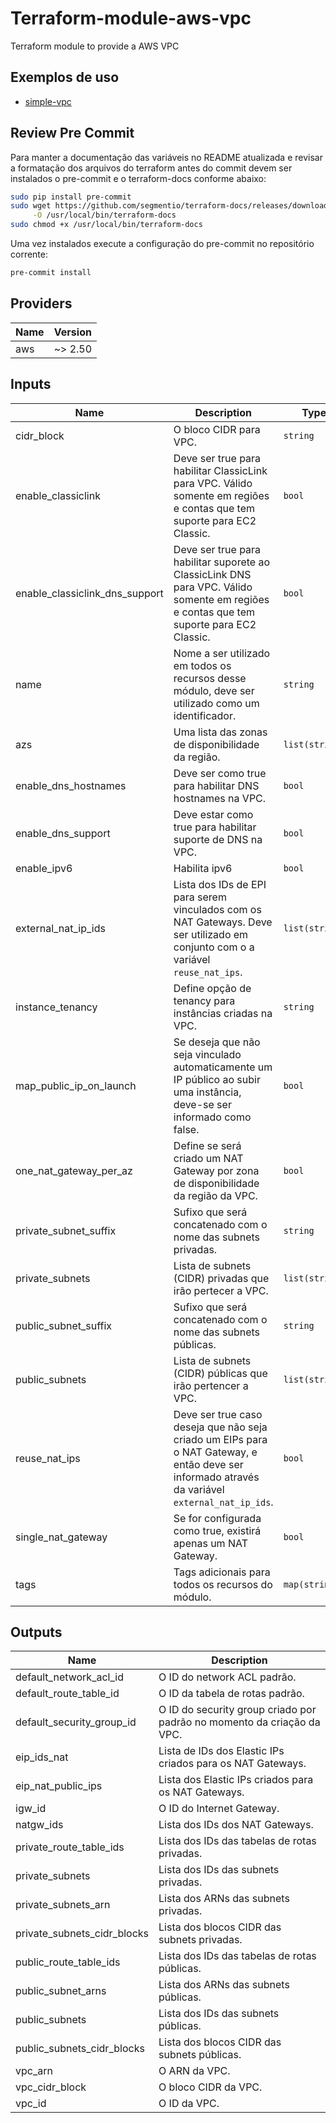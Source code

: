 # Terraform-module-aws-vpc
Terraform module to provide a AWS VPC

## Exemplos de uso

- [simple-vpc](/examples/simple)

## Review Pre Commit

Para manter a documentação das variáveis no README atualizada e revisar a formatação dos arquivos do 
terraform  antes do commit devem ser instalados o pre-commit e o terraform-docs conforme abaixo:

```bash
sudo pip install pre-commit
sudo wget https://github.com/segmentio/terraform-docs/releases/download/v0.8.2/terraform-docs-v0.8.2-linux-amd64 \
     -O /usr/local/bin/terraform-docs
sudo chmod +x /usr/local/bin/terraform-docs
```

Uma vez instalados execute a configuração do pre-commit no repositório corrente:

```bash
pre-commit install
```

<!-- BEGINNING OF PRE-COMMIT-TERRAFORM DOCS HOOK -->
## Providers

| Name | Version |
|------|---------|
| aws | ~> 2.50 |

## Inputs

| Name | Description | Type | Default | Required |
|------|-------------|------|---------|:-----:|
| cidr\_block | O bloco CIDR para VPC. | `string` | n/a | yes |
| enable\_classiclink | Deve ser true para habilitar ClassicLink para VPC. Válido somente em regiões e contas que tem suporte para EC2 Classic. | `bool` | n/a | yes |
| enable\_classiclink\_dns\_support | Deve ser true para habilitar suporete ao ClassicLink DNS para VPC. Válido somente em regiões e contas que tem suporte para EC2 Classic. | `bool` | n/a | yes |
| name | Nome a ser utilizado em todos os recursos desse módulo, deve ser utilizado como um identificador. | `string` | n/a | yes |
| azs | Uma lista das zonas de disponibilidade da região. | `list(string)` | `[]` | no |
| enable\_dns\_hostnames | Deve ser como true para habilitar DNS hostnames na VPC. | `bool` | `false` | no |
| enable\_dns\_support | Deve estar como true para habilitar suporte de DNS na VPC. | `bool` | `true` | no |
| enable\_ipv6 | Habilita ipv6 | `bool` | `false` | no |
| external\_nat\_ip\_ids | Lista dos IDs de EPI para serem vinculados com os NAT Gateways. Deve ser utilizado em conjunto com o a variável `reuse_nat_ips`. | `list(string)` | `[]` | no |
| instance\_tenancy | Define opção de tenancy para instâncias criadas na VPC. | `string` | `"default"` | no |
| map\_public\_ip\_on\_launch | Se deseja que não seja vinculado automaticamente um IP público ao subir uma instância, deve-se ser informado como false. | `bool` | `true` | no |
| one\_nat\_gateway\_per\_az | Define se será criado um NAT Gateway por zona de disponibilidade da região da VPC. | `bool` | `true` | no |
| private\_subnet\_suffix | Sufixo que será concatenado com o nome das subnets privadas. | `string` | `"private"` | no |
| private\_subnets | Lista de subnets (CIDR) privadas que irão pertecer a VPC. | `list(string)` | `[]` | no |
| public\_subnet\_suffix | Sufixo que será concatenado com o nome das subnets públicas. | `string` | `"public"` | no |
| public\_subnets | Lista de subnets (CIDR) públicas que irão pertencer a VPC. | `list(string)` | `[]` | no |
| reuse\_nat\_ips | Deve ser true caso deseja que não seja criado um EIPs para o NAT Gateway, e então deve ser informado através da variável `external_nat_ip_ids`. | `bool` | `false` | no |
| single\_nat\_gateway | Se for configurada como true, existirá apenas um NAT Gateway. | `bool` | `false` | no |
| tags | Tags adicionais para todos os recursos do módulo. | `map(string)` | `{}` | no |

## Outputs

| Name | Description |
|------|-------------|
| default\_network\_acl\_id | O ID do network ACL padrão. |
| default\_route\_table\_id | O ID da tabela de rotas padrão. |
| default\_security\_group\_id | O ID do security group criado por padrão no momento da criação da VPC. |
| eip\_ids\_nat | Lista de IDs dos Elastic IPs criados para os NAT Gateways. |
| eip\_nat\_public\_ips | Lista dos Elastic IPs criados para os NAT Gateways. |
| igw\_id | O ID do Internet Gateway. |
| natgw\_ids | Lista dos IDs dos NAT Gateways. |
| private\_route\_table\_ids | Lista dos IDs das tabelas de rotas privadas. |
| private\_subnets | Lista dos IDs das subnets privadas. |
| private\_subnets\_arn | Lista dos ARNs das subnets privadas. |
| private\_subnets\_cidr\_blocks | Lista dos blocos CIDR das subnets privadas. |
| public\_route\_table\_ids | Lista dos IDs das tabelas de rotas públicas. |
| public\_subnet\_arns | Lista dos ARNs das subnets públicas. |
| public\_subnets | Lista dos IDs das subnets públicas. |
| public\_subnets\_cidr\_blocks | Lista dos blocos CIDR das subnets públicas. |
| vpc\_arn | O ARN da VPC. |
| vpc\_cidr\_block | O bloco CIDR da VPC. |
| vpc\_id | O ID da VPC. |

<!-- END OF PRE-COMMIT-TERRAFORM DOCS HOOK -->